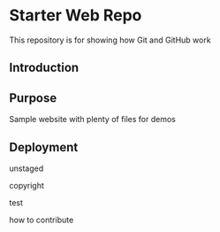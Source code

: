 # Starter Web Repo

This repository is for showing how Git and GitHub work

## Introduction

## Purpose

Sample website with plenty of files for demos

## Deployment

unstaged

copyright

test

how to contribute